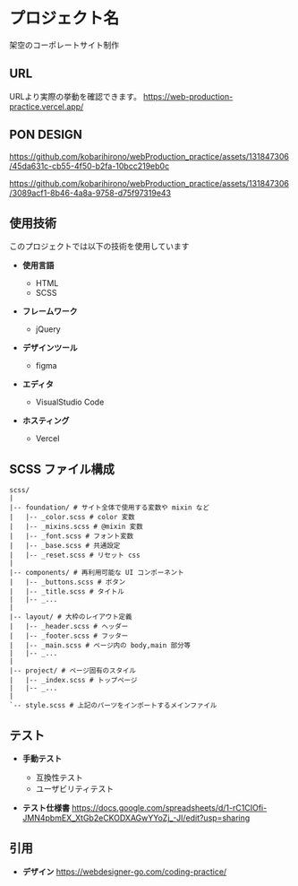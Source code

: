 # プロジェクト名

架空のコーポレートサイト制作

## URL
URLより実際の挙動を確認できます。
https://web-production-practice.vercel.app/

## PON DESIGN
https://github.com/kobarihirono/webProduction_practice/assets/131847306/45da631c-cb55-4f50-b2fa-10bcc219eb0c

https://github.com/kobarihirono/webProduction_practice/assets/131847306/3089acf1-8b46-4a8a-9758-d75f97319e43

## 使用技術

このプロジェクトでは以下の技術を使用しています

- **使用言語**

  - HTML
  - SCSS
 
- **フレームワーク**
  
  - jQuery

- **デザインツール**

  - figma

- **エディタ**

  - VisualStudio Code

- **ホスティング**
  - Vercel

## SCSS ファイル構成

```plaintext
scss/
|
|-- foundation/ # サイト全体で使用する変数や mixin など
|   |-- _color.scss # color 変数
|   |-- _mixins.scss # @mixin 変数
|   |-- _font.scss # フォント変数
|   |-- _base.scss # 共通設定
|   |-- _reset.scss # リセット css
|
|-- components/ # 再利用可能な UI コンポーネント
|   |-- _buttons.scss # ボタン
|   |-- _title.scss # タイトル
|   |-- _...
|
|-- layout/ # 大枠のレイアウト定義
|   |-- _header.scss # ヘッダー
|   |-- _footer.scss # フッター
|   |-- _main.scss # ページ内の body,main 部分等
|   |-- _...
|
|-- project/ # ページ固有のスタイル
|   |-- _index.scss # トップページ
|   |-- _...
|
`-- style.scss # 上記のパーツをインポートするメインファイル
```

## テスト

- **手動テスト**
  - 互換性テスト
  - ユーザビリティテスト

- **テスト仕様書**
https://docs.google.com/spreadsheets/d/1-rC1CIOfi-JMN4pbmEX_XtGb2eCKODXAGwYYoZj_-JI/edit?usp=sharing

## 引用

- **デザイン**
https://webdesigner-go.com/coding-practice/
